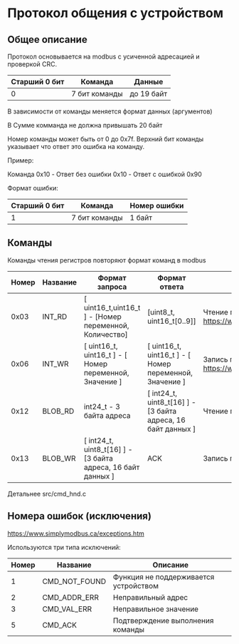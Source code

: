 # Протокол общения с устройством

## Общее описание

Протокол основывается на modbus c усиченной адресацией и проверкой CRC.

| Старший 0 бит | Команда       | Данные     |
| ------------- | ------------- | ---------- |
| 0             | 7 бит команды | до 19 байт |

В зависимости от команды меняется формат данных (аргументов)

В Сумме комманда не должна привышать 20 байт

Номер команды может быть от 0 до 0x7f. Верхний бит команды указывает что ответ это ошибка на команду.

Пример:

Команда 0x10 - Ответ без ошибки 0x10 - Ответ с ошибкой 0x90

Формат ошибки:


| Старший 0 бит | Команда       | Номер ошибки |
| ------------- | ------------- | ------------ |
| 1             | 7 бит команды | 1 байт       |

## Команды

Команды чтения регистров повторяют формат команд в modbus

| Номер | Название | Формат запроса                                               | Формат ответа                                                | Описание                                                 |
| ----- | -------- | ------------------------------------------------------------ | ------------------------------------------------------------ | -------------------------------------------------------- |
| 0x03  | INT_RD   | [ uint16_t,uint16_t ] - [Номер переменной, Количество]       | [uint8_t, uint16_t[0..9]]                                    | Чтение переменной <https://www.simplymodbus.ca/FC03.htm> |
| 0x06  | INT_WR   | [ uint16_t, uint16_t ] - [ Номер переменной, Значение ]      | [ uint16_t, uint16_t ] - [ Номер переменной, Значение ]      | Запись переменной <https://www.simplymodbus.ca/FC06.htm> |
| 0x12  | BLOB_RD  | int24_t - 3 байта адреса                                     | [ int24_t, uint8_t[16] ] - [3 байта адреса, 16 байт данных ] | Чтение памяти (файла)                                    |
| 0x13  | BLOB_WR  | [ int24_t, uint8_t[16] ] - [3 байта адреса, 16 байт данных ] | ACK                                                          | Запись памяти (файла)                                    |

Детальнее src/cmd_hnd.c

## Номера ошибок (исключения)

<https://www.simplymodbus.ca/exceptions.htm>

Используются три типа исключений:

| Номер | Название      | Описание                              |
| ----- | ------------- | ------------------------------------- |
| 1     | CMD_NOT_FOUND | Функция не поддерживается устройством |
| 2     | CMD_ADDR_ERR  | Неправильный адрес                    |
| 3     | CMD_VAL_ERR   | Неправильное значение                 |
| 5     | CMD_ACK       | Подтверждение выполнения команды      |
